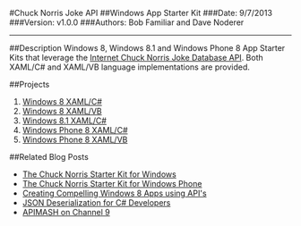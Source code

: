 #Chuck Norris Joke API
##Windows App Starter Kit
###Date: 9/7/2013
###Version: v1.0.0
###Authors: Bob Familiar and Dave Noderer

----------
##Description
Windows 8, Windows 8.1 and Windows Phone 8 App Starter Kits that leverage the [Internet Chuck Norris Joke Database API][1]. Both XAML/C# and XAML/VB language implementations are provided.

##Projects

 1. [Windows 8 XAML/C#][2]
 2. [Windows 8 XAML/VB][3]
 3. [Windows 8.1 XAML/C#][4]
 4. [Windows Phone 8 XAML/C#][5]
 5. [Windows Phone 8 XAML/VB][6]

##Related Blog Posts

 - [The Chuck Norris Starter Kit for Windows][7]
 - [The Chuck Norris Starter Kit for Windows Phone][8]
 - [Creating Compelling Windows 8 Apps using API's][9]
 - [JSON Deserialization for C# Developers][10]
 - [APIMASH on Channel 9][11]


  [1]: http://www.icndb.com/
  [2]: https://github.com/winappkits/ChuckNorrisAPI/tree/master/Windows8/CS
  [3]: https://github.com/winappkits/ChuckNorrisAPI/tree/master/Windows8/VB
  [4]: https://github.com/winappkits/ChuckNorrisAPI/tree/master/Windows81/CS
  [5]: https://github.com/winappkits/ChuckNorrisAPI/tree/master/WindowsPhone8/CS
  [6]: https://github.com/winappkits/ChuckNorrisAPI/tree/master/WindowsPhone8/VB
  [7]: http://theundocumentedapi.com/2013/06/06/apimash-chuck-norris-starter-kit/
  [8]: http://theundocumentedapi.com/2013/06/10/apimash-chuck-norris-starter-kit-for-windows-phone-8/
  [9]: http://theundocumentedapi.com/2013/05/28/apimash-using-apis-to-create-compelling-windows-apps/
  [10]: http://theundocumentedapi.com/2013/05/31/apimash-json-deserialization-for-c-developers/
  [11]: http://channel9.msdn.com/Niners/apimash
